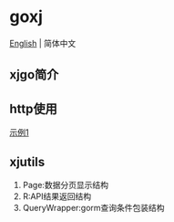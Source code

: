 # goxj

[English](README.md) | 简体中文

## xjgo简介

## http使用
[示例1](examples/httpdemo/httpdemo.go)

## xjutils
1. Page:数据分页显示结构
2. R:API结果返回结构
3. QueryWrapper:gorm查询条件包装结构


